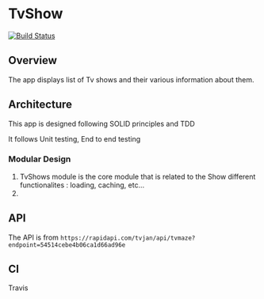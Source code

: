 #  TvShow

[![Build Status](https://travis-ci.com/shadyk/TvShow.svg?branch=master)](https://travis-ci.com/shadyk/TvShow)

## Overview
The app displays list of Tv shows and their various information about them. 

##  Architecture

This app is designed following SOLID principles and TDD 

It follows  Unit testing, End to end testing

###  Modular Design
1. TvShows module is the core module that is related to the Show different functionalites : loading, caching, etc...
2. 

## API

The API is from 
`https://rapidapi.com/tvjan/api/tvmaze?endpoint=54514cebe4b06ca1d66ad96e`


## CI 
Travis
